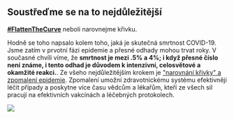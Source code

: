 ## Soustřeďme se na to nejdůležitější
[**\#FlattenTheCurve**](https://twitter.com/hashtag/FlattenTheCurve?src=hashtag_click) neboli narovnejme křivku.

Hodně se toho napsalo kolem toho, jaká je skutečná smrtnost COVID-19. Jsme zatím v prvotní fázi epidemie a přesné odhady mohou trvat roky. V současné chvíli víme, že **smrtnost je mezi .5% a 4%; i když přesné číslo není známe, i tento odhad je důvodem k intenzivní, celosvětové a okamžité reakci.**. Ze všeho nejdůležitějším krokem je ["narovnání křivky" a zpomalení epidemie](https://www.economist.com/briefing/2020/02/29/covid-19-is-now-in-50-countries-and-things-will-get-worse). Zpomalení umožní zdravotnickému systému efektivněji léčit případy a poskytne více času vědcům a lékařům, kteří ze všech sil pracují na efektivních vakcínách a léčebných protokolech.

![](images/health-system-capacity.svg)
